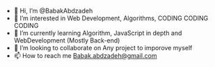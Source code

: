 - 👋 Hi, I’m @BabakAbdzadeh
- 👀 I’m interested in Web Development, Algorithms, CODING CODING CODING 
- 🌱 I’m currently learning Algorithm, JavaScript in depth and WebDevelopment (Mostly Back-end)
- 💞️ I’m looking to collaborate on Any project to imporove myself
- 📫 How to reach me Babak.abdzadeh@gmail.com

<!---
BabakAbdzadeh/BabakAbdzadeh is a ✨ special ✨ repository because its `README.md` (this file) appears on your GitHub profile.
You can click the Preview link to take a look at your changes.
--->
